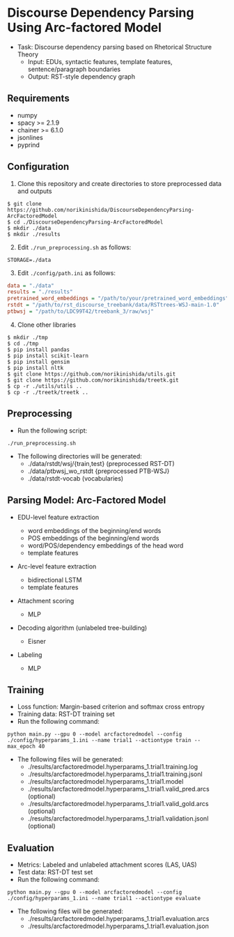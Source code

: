 # Discourse Dependency Parsing Using Arc-factored Model

- Task: Discourse dependency parsing based on Rhetorical Structure Theory
    - Input: EDUs, syntactic features, template features, sentence/paragraph boundaries
    - Output: RST-style dependency graph

## Requirements ##

- numpy
- spacy >= 2.1.9
- chainer >= 6.1.0
- jsonlines
- pyprind

## Configuration ##

1. Clone this repository and create directories to store preprocessed data and outputs

```
$ git clone https://github.com/norikinishida/DiscourseDependencyParsing-ArcFactoredModel
$ cd ./DiscourseDependencyParsing-ArcFactoredModel
$ mkdir ./data
$ mkdir ./results
```

2. Edit ```./run_preprocessing.sh``` as follows:

```shell
STORAGE=./data
```

3. Edit ```./config/path.ini``` as follows:

```INI
data = "./data"
results = "./results"
pretrained_word_embeddings = "/path/to/your/pretrained_word_embeddings"
rstdt = "/path/to/rst_discourse_treebank/data/RSTtrees-WSJ-main-1.0"
ptbwsj = "/path/to/LDC99T42/treebank_3/raw/wsj"
```

4. Clone other libraries

```
$ mkdir ./tmp
$ cd ./tmp
$ pip install pandas
$ pip install scikit-learn
$ pip install gensim
$ pip install nltk
$ git clone https://github.com/norikinishida/utils.git
$ git clone https://github.com/norikinishida/treetk.git
$ cp -r ./utils/utils ..
$ cp -r ./treetk/treetk ..
```

## Preprocessing ##

- Run the following script:

```
./run_preprocessing.sh
```

- The following directories will be generated:
    - ./data/rstdt/wsj/{train,test} (preprocessed RST-DT)
    - ./data/ptbwsj_wo_rstdt {preprocessed PTB-WSJ}
    - ./data/rstdt-vocab (vocabularies)

## Parsing Model: Arc-Factored Model ##

- EDU-level feature extraction
    - word embeddings of the beginning/end words
    - POS embeddings of the beginning/end words
    - word/POS/dependency embeddings of the head word
    - template features

- Arc-level feature extraction
    - bidirectional LSTM
    - template features

- Attachment scoring
    - MLP

- Decoding algorithm (unlabeled tree-building)
    - Eisner

- Labeling
    - MLP

## Training ##

- Loss function: Margin-based criterion and softmax cross entropy
- Training data: RST-DT training set
- Run the following command:

```
python main.py --gpu 0 --model arcfactoredmodel --config ./config/hyperparams_1.ini --name trial1 --actiontype train --max_epoch 40
```

- The following files will be generated:
    - ./results/arcfactoredmodel.hyperparams_1.trial1.training.log
    - ./results/arcfactoredmodel.hyperparams_1.trial1.training.jsonl
    - ./results/arcfactoredmodel.hyperparams_1.trial1.model
    - ./results/arcfactoredmodel.hyperparams_1.trial1.valid_pred.arcs (optional)
    - ./results/arcfactoredmodel.hyperparams_1.trial1.valid_gold.arcs (optional)
    - ./results/arcfactoredmodel.hyperparams_1.trial1.validation.jsonl (optional)

## Evaluation ##

- Metrics: Labeled and unlabeled attachment scores (LAS, UAS)
- Test data: RST-DT test set
- Run the following command:

```
python main.py --gpu 0 --model arcfactoredmodel --config ./config/hyperparams_1.ini --name trial1 --actiontype evaluate
```

- The following files will be generated:
    - ./results/arcfactoredmodel.hyperparams_1.trial1.evaluation.arcs
    - ./results/arcfactoredmodel.hyperparams_1.trial1.evaluation.json

